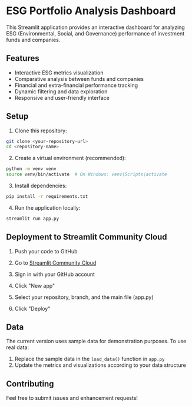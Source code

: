# ESG Portfolio Analysis Dashboard

This Streamlit application provides an interactive dashboard for analyzing ESG (Environmental, Social, and Governance) performance of investment funds and companies.

## Features

- Interactive ESG metrics visualization
- Comparative analysis between funds and companies
- Financial and extra-financial performance tracking
- Dynamic filtering and data exploration
- Responsive and user-friendly interface

## Setup

1. Clone this repository:
```bash
git clone <your-repository-url>
cd <repository-name>
```

2. Create a virtual environment (recommended):
```bash
python -m venv venv
source venv/bin/activate  # On Windows: venv\Scripts\activate
```

3. Install dependencies:
```bash
pip install -r requirements.txt
```

4. Run the application locally:
```bash
streamlit run app.py
```

## Deployment to Streamlit Community Cloud

1. Push your code to GitHub

2. Go to [Streamlit Community Cloud](https://share.streamlit.io/)

3. Sign in with your GitHub account

4. Click "New app"

5. Select your repository, branch, and the main file (app.py)

6. Click "Deploy"

## Data

The current version uses sample data for demonstration purposes. To use real data:

1. Replace the sample data in the `load_data()` function in `app.py`
2. Update the metrics and visualizations according to your data structure

## Contributing

Feel free to submit issues and enhancement requests! 